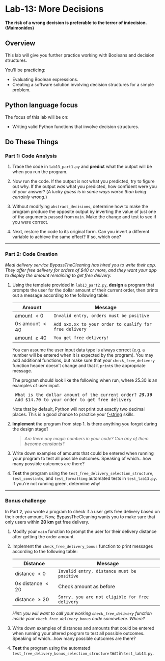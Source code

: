 # Lab-13: More Decisions

**The risk of a wrong decision is preferable to the terror of indecision. (Maimonides)**

## Overview

This lab will give you further practice working with Booleans and decision structures.

You'll be practicing:

- Evaluating Boolean expressions.
- Creating a software solution involving decision structures for a simple problem.

## Python language focus

The focus of this lab will be on:

- Writing valid Python functions that involve decision structures.

## Do These Things

### Part 1: Code Analysis

1. Trace the code in `lab13_part1.py` and **predict** what the output will be when you run the program. 

2. Now run the code. If the output is not what you predicted, try to figure out why. If the output _was_ what you predicted, how confident were you of your answer? (_A lucky guess is in some ways worse than being certainly wrong._)

3. Without modifying `abstract_decisions`, determine how to make the program produce the opposite output by inverting the value of just one of the arguments passed from `main`. Make the change and test to see if you were correct.

4. Next, restore the code to its original form. Can you invert a different variable to achieve the same effect? If so, which one?	

---

### Part 2: Code Creation

_Meal delivery service BypassTheCleaning has hired you to write their app. They offer free delivery for orders of $40 or more, and they want your app to display the amount remaining to get free delivery._

1. Using the template provided in `lab13_part2.py`, **design** a program that prompts the user for the dollar amount of their current order, then prints out a message according to the following table:

    | Amount                   | Message                                                 |
    | ------------------------ | ------------------------------------------------------- |
    | amount $\lt 0$           | `Invalid entry, orders must be positive`                |
    | $0 \leq$ amount $\lt 40$ | `Add $xx.xx to your order to qualify for free delivery` |
    | amount $\geq 40$         | `You get free delivery!`                                |
    
    You can assume the user input data type is always correct (e.g. a number will be entered when it is expected by the program). You may add additional functions, but make sure that your `check_free_delivery` function header doesn't change and that it `print`s the appropriate message.

    The program should look like the following when run, where 25.30 is an examples of user input.

    <pre>
    What is the dollar amount of the current order? <span style="font-style: italic; font-weight: bold;">25.30</span>
    Add $14.70 to your order to get free delivery</pre>

    Note that by default, Python will not print out exactly two decimal places. This is a good chance to practice your [f-string](https://docs.python.org/3/tutorial/inputoutput.html#tut-f-strings) skills.

1. **Implement** the program from step 1. Is there anything you forgot during the design stage?
   > _Are there any magic numbers in your code? Can any of them become constants?_

1. Write down examples of amounts that could be entered when running your program to test all possible outcomes. Speaking of which...how many possible outcomes are there?

1. **Test** the program using the `test_free_delivery_selection_structure`, `test_constants`, and `test_formatting` automated tests in `test_lab13.py`. If you're not running green, determine why!

---

### Bonus challenge
In Part 2, you wrote a program to check if a user gets free delivery based on their order amount. Now, BypassTheCleaning wants you to make sure that only users within **20 km** get free delivery. 

1. Modify your `main` function to prompt the user for their delivery distance after getting the order amount.

1. Implement the `check_free_delivery_bonus` function to print messages according to the following table:

    | Distance                   | Message                                         |
    | -------------------------- | ----------------------------------------------- |
    | distance $\lt 0$           | `Invalid entry, distance must be positive`      |
    | $0 \leq$ distance $\lt 20$ | Check amount as before                          |
    | distance $\geq 20$         | `Sorry, you are not eligible for free delivery` |

    _Hint: you will want to call your working `check_free_delivery` function inside your `check_free_delivery_bonus` code somewhere. Where?_

1. Write down examples of distances and amounts that could be entered when running your altered program to test all possible outcomes. Speaking of which...how many possible outcomes are there?

1. **Test** the program using the automated `test_free_delivery_bonus_selection_structure` test in `test_lab13.py`.
